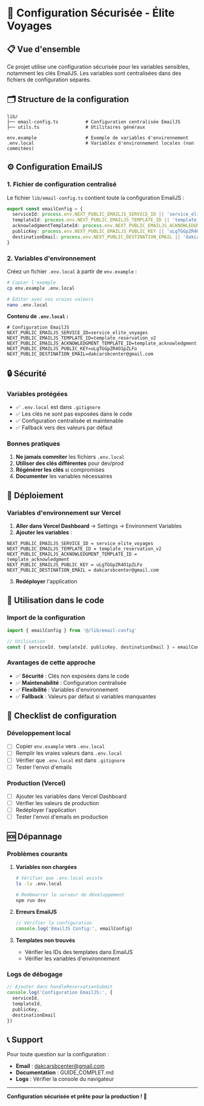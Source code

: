 # 🔐 Configuration Sécurisée - Élite Voyages

## 📋 Vue d'ensemble

Ce projet utilise une configuration sécurisée pour les variables sensibles, notamment les clés EmailJS. Les variables sont centralisées dans des fichiers de configuration séparés.

## 🗂️ Structure de la configuration

```
lib/
├── email-config.ts          # Configuration centralisée EmailJS
├── utils.ts                 # Utilitaires généraux

env.example                  # Exemple de variables d'environnement
.env.local                   # Variables d'environnement locales (non commitées)
```

## ⚙️ Configuration EmailJS

### **1. Fichier de configuration centralisé**

Le fichier `lib/email-config.ts` contient toute la configuration EmailJS :

```typescript
export const emailConfig = {
  serviceId: process.env.NEXT_PUBLIC_EMAILJS_SERVICE_ID || 'service_elite_voyages',
  templateId: process.env.NEXT_PUBLIC_EMAILJS_TEMPLATE_ID || 'template_reservation_v2',
  acknowledgmentTemplateId: process.env.NEXT_PUBLIC_EMAILJS_ACKNOWLEDGMENT_TEMPLATE_ID || 'template_acknowledgment',
  publicKey: process.env.NEXT_PUBLIC_EMAILJS_PUBLIC_KEY || 'uLgTGGpZR4O1pZLFo',
  destinationEmail: process.env.NEXT_PUBLIC_DESTINATION_EMAIL || 'dakcarsbcenter@gmail.com',
}
```

### **2. Variables d'environnement**

Créez un fichier `.env.local` à partir de `env.example` :

```bash
# Copier l'exemple
cp env.example .env.local

# Éditer avec vos vraies valeurs
nano .env.local
```

**Contenu de `.env.local` :**
```env
# Configuration EmailJS
NEXT_PUBLIC_EMAILJS_SERVICE_ID=service_elite_voyages
NEXT_PUBLIC_EMAILJS_TEMPLATE_ID=template_reservation_v2
NEXT_PUBLIC_EMAILJS_ACKNOWLEDGMENT_TEMPLATE_ID=template_acknowledgment
NEXT_PUBLIC_EMAILJS_PUBLIC_KEY=uLgTGGpZR4O1pZLFo
NEXT_PUBLIC_DESTINATION_EMAIL=dakcarsbcenter@gmail.com
```

## 🔒 Sécurité

### **Variables protégées**
- ✅ `.env.local` est dans `.gitignore`
- ✅ Les clés ne sont pas exposées dans le code
- ✅ Configuration centralisée et maintenable
- ✅ Fallback vers des valeurs par défaut

### **Bonnes pratiques**
1. **Ne jamais commiter** les fichiers `.env.local`
2. **Utiliser des clés différentes** pour dev/prod
3. **Régénérer les clés** si compromises
4. **Documenter** les variables nécessaires

## 🚀 Déploiement

### **Variables d'environnement sur Vercel**

1. **Aller dans Vercel Dashboard** → Settings → Environment Variables
2. **Ajouter les variables** :

```
NEXT_PUBLIC_EMAILJS_SERVICE_ID = service_elite_voyages
NEXT_PUBLIC_EMAILJS_TEMPLATE_ID = template_reservation_v2
NEXT_PUBLIC_EMAILJS_ACKNOWLEDGMENT_TEMPLATE_ID = template_acknowledgment
NEXT_PUBLIC_EMAILJS_PUBLIC_KEY = uLgTGGpZR4O1pZLFo
NEXT_PUBLIC_DESTINATION_EMAIL = dakcarsbcenter@gmail.com
```

3. **Redéployer** l'application

## 🔧 Utilisation dans le code

### **Import de la configuration**
```typescript
import { emailConfig } from '@/lib/email-config'

// Utilisation
const { serviceId, templateId, publicKey, destinationEmail } = emailConfig
```

### **Avantages de cette approche**
- ✅ **Sécurité** : Clés non exposées dans le code
- ✅ **Maintenabilité** : Configuration centralisée
- ✅ **Flexibilité** : Variables d'environnement
- ✅ **Fallback** : Valeurs par défaut si variables manquantes

## 📝 Checklist de configuration

### **Développement local**
- [ ] Copier `env.example` vers `.env.local`
- [ ] Remplir les vraies valeurs dans `.env.local`
- [ ] Vérifier que `.env.local` est dans `.gitignore`
- [ ] Tester l'envoi d'emails

### **Production (Vercel)**
- [ ] Ajouter les variables dans Vercel Dashboard
- [ ] Vérifier les valeurs de production
- [ ] Redéployer l'application
- [ ] Tester l'envoi d'emails en production

## 🆘 Dépannage

### **Problèmes courants**

1. **Variables non chargées**
   ```bash
   # Vérifier que .env.local existe
   ls -la .env.local
   
   # Redémarrer le serveur de développement
   npm run dev
   ```

2. **Erreurs EmailJS**
   ```typescript
   // Vérifier la configuration
   console.log('EmailJS Config:', emailConfig)
   ```

3. **Templates non trouvés**
   - Vérifier les IDs des templates dans EmailJS
   - Vérifier les variables d'environnement

### **Logs de débogage**
```typescript
// Ajouter dans handleReservationSubmit
console.log('Configuration EmailJS:', {
  serviceId,
  templateId,
  publicKey,
  destinationEmail
})
```

## 📞 Support

Pour toute question sur la configuration :
- **Email** : dakcarsbcenter@gmail.com
- **Documentation** : GUIDE_COMPLET.md
- **Logs** : Vérifier la console du navigateur

---

**Configuration sécurisée et prête pour la production ! 🔐**
